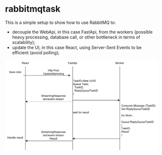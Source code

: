 # rabbitmqtask

This is a simple setup to show how to use RabbitMQ to:
* decouple the WebApi, in this case FastApi, from the workers (possible heavy processing, database call, or other bottleneck in terms of scalability);
* update the UI, in this case React, using Server-Sent Events to be efficient (avoid polling);


![alt text](./img/sequence.png)